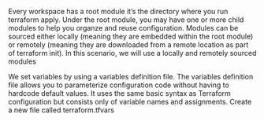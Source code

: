 Every workspace has a root module it’s the directory where you run terraform apply.
Under the root module, you may have one or more child modules to help you organze and reuse configuration. Modules can be sourced either locally (meaning they are
embedded within the root module) or remotely (meaning they are downloaded from
a remote location as part of terraform init). In this scenario, we will use a locally and remotely sourced modules


We set variables by using a variables definition file. The variables definition file allows
you to parameterize configuration code without having to hardcode default values. It
uses the same basic syntax as Terraform configuration but consists only of variable
names and assignments. Create a new file called terraform.tfvars


